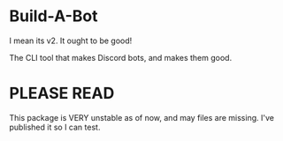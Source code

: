 # Build-A-Bot
I mean its v2. It ought to be good!

The CLI tool that makes Discord bots, and makes them good.

# PLEASE READ
This package is VERY unstable as of now, and may files are missing. I've published it so I can test.